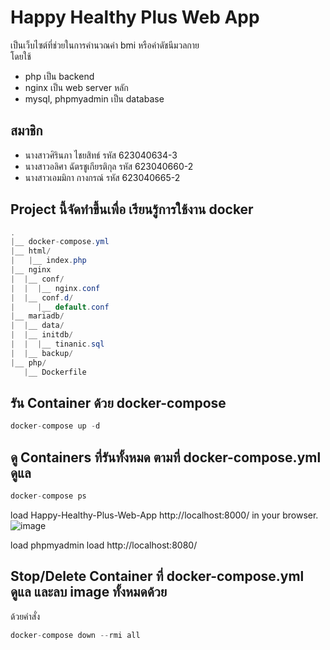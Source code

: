 ﻿# Happy Healthy Plus Web App
 เป็นเว็บไซต์ที่ช่วยในการคำนวณค่า bmi หรือค่าดัชนีมวลกาย <br>
 โดยใช้ 
 * php เป็น backend <br>
 * nginx เป็น web server หลัก <br>
 * mysql, phpmyadmin เป็น database <br>
 
 ## สมาชิก
 * นางสาวศิรินภา ไชยสิทธ์ รหัส 623040634-3
 * นางสาวอลิศา ฉัตรชูเกียรติกุล รหัส 623040660-2
 * นางสาวเอมมิกา กางกรณ์ รหัส 623040665-2
 
 ## Project นี้จัดทำขึ้นเพื่อ เรียนรู้การใช้งาน docker
 
``` java 
.
|__ docker-compose.yml
|__ html/
|   |__ index.php
|__ nginx
|  |__ conf/
|  |  |__ nginx.conf
|  |__ conf.d/
|     |__ default.conf
|__ mariadb/
|  |__ data/
|  |__ initdb/
|  |  |__ tinanic.sql
|  |__ backup/
|__ php/
   |__ Dockerfile
```   

## รัน Container ด้วย docker-compose 
``` java
docker-compose up -d
```
## ดู Containers ที่รันทั้งหมด ตามที่ docker-compose.yml ดูแล
``` java
docker-compose ps
```

load Happy-Healthy-Plus-Web-App  http://localhost:8000/ in your browser.
![image](https://user-images.githubusercontent.com/58929525/225968624-386991a1-ef50-43ee-977b-79e8827f53b4.png)

load phpmyadmin load http://localhost:8080/



## Stop/Delete Container ที่ docker-compose.yml ดูแล และลบ image ทั้งหมดด้วย
ด้วยคำสั่ง 
``` java
docker-compose down --rmi all
```

